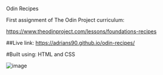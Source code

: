 Odin Recipes

First assignment of The Odin Project curriculum:

https://www.theodinproject.com/lessons/foundations-recipes

##Live link: https://adrians90.github.io/odin-recipes/

#Built using: HTML and CSS

![image](https://github.com/adrians90/odin-recipes/assets/128593202/2878ee4c-6965-435a-a770-ad5bb43f8ec2)

